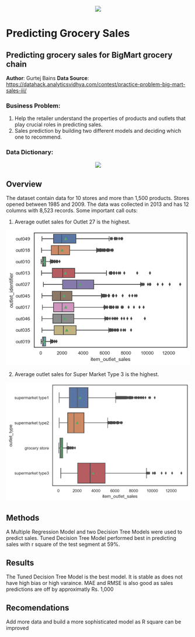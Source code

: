 <p align = "center"> 
  <img src = "https://github.com/gurtejsbains/sales-predictions/blob/1f2624e8eb600e0e1c7670cdf89dbeb4e1bbc2f2/Stock%20Image%20Sales%20Prediction.png">
</p>

# Predicting Grocery Sales
## Predicting grocery sales for BigMart grocery chain 

**Author**: Gurtej Bains 
**Data Source**: https://datahack.analyticsvidhya.com/contest/practice-problem-big-mart-sales-iii/ 

### Business Problem:
1. Help the retailer understand the properties of products and outlets that play crucial roles in predicting sales.
2. Sales prediction by building two different models and deciding which one to recommend.

### Data Dictionary:
<p align = "center"> 
  <img src = "https://github.com/gurtejsbains/sales-predictions/blob/1f2624e8eb600e0e1c7670cdf89dbeb4e1bbc2f2/Data%20Dictionary%20for%20Grocery%20Store%20Sales%20Prediction%20Data.png">
</p>

## Overview
The dataset contain data for 10 stores and more than 1,500 products. Stores opened between 1985 and 2009. The data was collected in 2013 and has 12 columns with 8,523 records. 
Some important call outs: 
1. Average outlet sales for Outlet 27 is the highest. 
<p align = "center"> 
  <img src = "https://github.com/gurtejsbains/food-sales-predictions/blob/d6d6e8fa5db851b2734aa983c5358759af8e09bb/outlet%20identifier.png">
</p>  

2. Average outlet sales for Super Market Type 3 is the highest.
<p align = "center"> 
  <img src = "https://github.com/gurtejsbains/food-sales-predictions/blob/73bf90ca980254b00fafb014fb9a3e506539ca37/outlet%20type.png">
</p>  

## Methods
A Multiple Regression Model and two Decision Tree Models were used to predict sales. Tuned Decision Tree Model performed best in predicting sales with r square of the test segment at 59%. 

## Results
The Tuned Decision Tree Model is the best model. It is stable as does not have high bias or high varaince. MAE and RMSE is also good as sales predictions are off by approximatly Rs. 1,000

## Recomendations
Add more data and build a more sophisticated model as R square can be improved 

